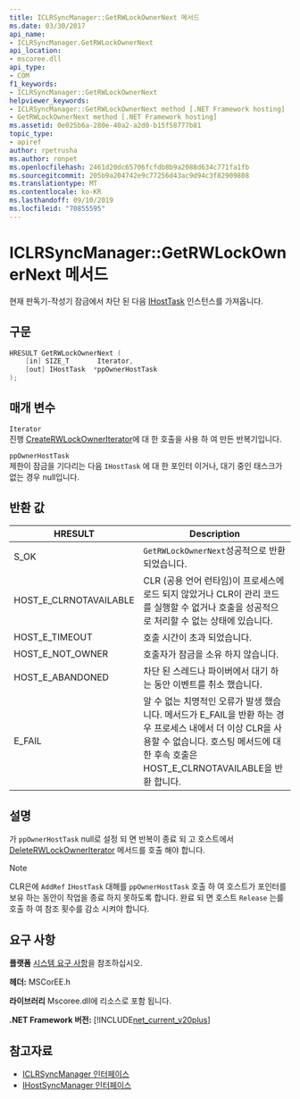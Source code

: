 ```yaml
---
title: ICLRSyncManager::GetRWLockOwnerNext 메서드
ms.date: 03/30/2017
api_name:
- ICLRSyncManager.GetRWLockOwnerNext
api_location:
- mscoree.dll
api_type:
- COM
f1_keywords:
- ICLRSyncManager::GetRWLockOwnerNext
helpviewer_keywords:
- ICLRSyncManager::GetRWLockOwnerNext method [.NET Framework hosting]
- GetRWLockOwnerNext method [.NET Framework hosting]
ms.assetid: 0e025b6a-280e-40a2-a2d0-b15f58777b81
topic_type:
- apiref
author: rpetrusha
ms.author: ronpet
ms.openlocfilehash: 2461d20dc65706fcfdb8b9a2088d634c771fa1fb
ms.sourcegitcommit: 205b9a204742e9c77256d43ac9d94c3f82909808
ms.translationtype: MT
ms.contentlocale: ko-KR
ms.lasthandoff: 09/10/2019
ms.locfileid: "70855595"
---
```

# <a name="iclrsyncmanagergetrwlockownernext-method"></a>ICLRSyncManager::GetRWLockOwnerNext 메서드
현재 판독기-작성기 잠금에서 차단 된 다음 [IHostTask](../../../../docs/framework/unmanaged-api/hosting/ihosttask-interface.md) 인스턴스를 가져옵니다.  
  
## <a name="syntax"></a>구문  
  
```cpp
HRESULT GetRWLockOwnerNext (  
    [in] SIZE_T       Iterator,  
    [out] IHostTask  *ppOwnerHostTask  
);  
```  
  
## <a name="parameters"></a>매개 변수  
 `Iterator`  
 진행 [CreateRWLockOwnerIterator](../../../../docs/framework/unmanaged-api/hosting/iclrsyncmanager-createrwlockowneriterator-method.md)에 대 한 호출을 사용 하 여 만든 반복기입니다.  
  
 `ppOwnerHostTask`  
 제한이 잠금을 기다리는 다음 `IHostTask` 에 대 한 포인터 이거나, 대기 중인 태스크가 없는 경우 null입니다.  
  
## <a name="return-value"></a>반환 값  
  
|HRESULT|Description|  
|-------------|-----------------|  
|S_OK|`GetRWLockOwnerNext`성공적으로 반환 되었습니다.|  
|HOST_E_CLRNOTAVAILABLE|CLR (공용 언어 런타임)이 프로세스에 로드 되지 않았거나 CLR이 관리 코드를 실행할 수 없거나 호출을 성공적으로 처리할 수 없는 상태에 있습니다.|  
|HOST_E_TIMEOUT|호출 시간이 초과 되었습니다.|  
|HOST_E_NOT_OWNER|호출자가 잠금을 소유 하지 않습니다.|  
|HOST_E_ABANDONED|차단 된 스레드나 파이버에서 대기 하는 동안 이벤트를 취소 했습니다.|  
|E_FAIL|알 수 없는 치명적인 오류가 발생 했습니다. 메서드가 E_FAIL을 반환 하는 경우 프로세스 내에서 더 이상 CLR을 사용할 수 없습니다. 호스팅 메서드에 대 한 후속 호출은 HOST_E_CLRNOTAVAILABLE을 반환 합니다.|  
  
## <a name="remarks"></a>설명  
 가 `ppOwnerHostTask` null로 설정 되 면 반복이 종료 되 고 호스트에서 [DeleteRWLockOwnerIterator](../../../../docs/framework/unmanaged-api/hosting/iclrsyncmanager-deleterwlockowneriterator-method.md) 메서드를 호출 해야 합니다.  
  
> [!NOTE]
> CLR은에 `AddRef` `IHostTask` 대해를 `ppOwnerHostTask` 호출 하 여 호스트가 포인터를 보유 하는 동안이 작업을 종료 하지 못하도록 합니다. 완료 되 면 호스트 `Release` 는를 호출 하 여 참조 횟수를 감소 시켜야 합니다.  
  
## <a name="requirements"></a>요구 사항  
 **플랫폼** [시스템 요구 사항](../../../../docs/framework/get-started/system-requirements.md)을 참조하십시오.  
  
 **헤더:** MSCorEE.h  
  
 **라이브러리** Mscoree.dll에 리소스로 포함 됩니다.  
  
 **.NET Framework 버전:** [!INCLUDE[net_current_v20plus](../../../../includes/net-current-v20plus-md.md)]  
  
## <a name="see-also"></a>참고자료

- [ICLRSyncManager 인터페이스](../../../../docs/framework/unmanaged-api/hosting/iclrsyncmanager-interface.md)
- [IHostSyncManager 인터페이스](../../../../docs/framework/unmanaged-api/hosting/ihostsyncmanager-interface.md)

